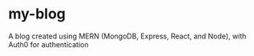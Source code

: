 # my-blog
A blog created using MERN (MongoDB, Express, React, and Node), with Auth0 for authentication
